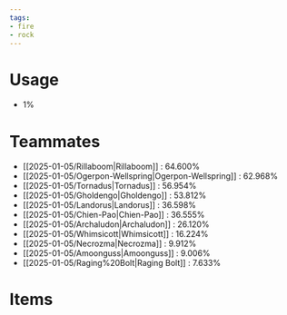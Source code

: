 ```yaml
---
tags:
- fire
- rock
---
```

# Usage
- 1%
# Teammates
- [[2025-01-05/Rillaboom|Rillaboom]] : 64.600%
- [[2025-01-05/Ogerpon-Wellspring|Ogerpon-Wellspring]] : 62.968%
- [[2025-01-05/Tornadus|Tornadus]] : 56.954%
- [[2025-01-05/Gholdengo|Gholdengo]] : 53.812%
- [[2025-01-05/Landorus|Landorus]] : 36.598%
- [[2025-01-05/Chien-Pao|Chien-Pao]] : 36.555%
- [[2025-01-05/Archaludon|Archaludon]] : 26.120%
- [[2025-01-05/Whimsicott|Whimsicott]] : 16.224%
- [[2025-01-05/Necrozma|Necrozma]] : 9.912%
- [[2025-01-05/Amoonguss|Amoonguss]] : 9.006%
- [[2025-01-05/Raging%20Bolt|Raging Bolt]] : 7.633%
# Items